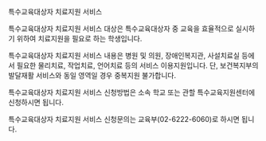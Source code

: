 특수교육대상자 치료지원 서비스


특수교육대상자 치료지원 서비스 대상은 특수교육대상자 중 교육을 효율적으로 실시하기 위하여 치료지원을 필요로 하는 학생입니다.


특수교육대상자 치료지원 서비스 내용은 병원 및 의원, 장애인복지관, 사설치료실 등에서 필요한 물리치료, 작업치료, 언어치료 등의 서비스 이용지원입니다. 단, 보건복지부의 발달재활 서비스와 동일 영역일 경우 중복지원 불가합니다.


특수교육대상자 치료지원 서비스 신청방법은 소속 학교 또는 관할 특수교육지원센터에 신청하시면 됩니다.


특수교육대상자 치료지원 서비스 신청문의는 교육부(02-6222-6060)로 하시면 됩니다.